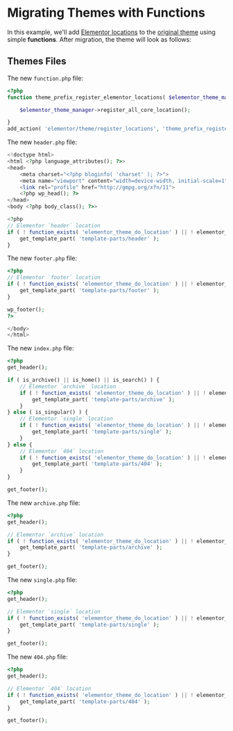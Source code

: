 # Migrating Themes with Functions

In this example, we'll add [Elementor locations](./theme-locations) to the [original theme](./original-theme) using simple **functions**. After migration, the theme will look as follows:

## Themes Files

The new `function.php` file:

```php
<?php
function theme_prefix_register_elementor_locations( $elementor_theme_manager ) {

	$elementor_theme_manager->register_all_core_location();

}
add_action( 'elementor/theme/register_locations', 'theme_prefix_register_elementor_locations' );
```

The new `header.php` file:

```php
<!doctype html>
<html <?php language_attributes(); ?>>
<head>
	<meta charset="<?php bloginfo( 'charset' ); ?>">
	<meta name="viewport" content="width=device-width, initial-scale=1">
	<link rel="profile" href="http://gmpg.org/xfn/11">
	<?php wp_head(); ?>
</head>
<body <?php body_class(); ?>>

<?php
// Elementor `header` location
if ( ! function_exists( 'elementor_theme_do_location' ) || ! elementor_theme_do_location( 'header' ) ) {
	get_template_part( 'template-parts/header' );
}
```

The new `footer.php` file:

```php
<?php
// Elementor `footer` location
if ( ! function_exists( 'elementor_theme_do_location' ) || ! elementor_theme_do_location( 'footer' ) ) {
	get_template_part( 'template-parts/footer' );
}

wp_footer();
?>

</body>
</html>
```

The new `index.php` file:

```php
<?php
get_header();

if ( is_archive() || is_home() || is_search() ) {
	// Elementor `archive` location
	if ( ! function_exists( 'elementor_theme_do_location' ) || ! elementor_theme_do_location( 'archive' ) ) {
		get_template_part( 'template-parts/archive' );
	}
} else ( is_singular() ) {
	// Elementor `single` location
	if ( ! function_exists( 'elementor_theme_do_location' ) || ! elementor_theme_do_location( 'single' ) ) {
		get_template_part( 'template-parts/single' );
	}
} else {
	// Elementor `404` location
	if ( ! function_exists( 'elementor_theme_do_location' ) || ! elementor_theme_do_location( 'single' ) ) {
		get_template_part( 'template-parts/404' );
	}
}

get_footer();
```

The new `archive.php` file:

```php
<?php
get_header();

// Elementor `archive` location
if ( ! function_exists( 'elementor_theme_do_location' ) || ! elementor_theme_do_location( 'archive' ) ) {
	get_template_part( 'template-parts/archive' );
}

get_footer();
```

The new `single.php` file:

```php
<?php
get_header();

// Elementor `single` location
if ( ! function_exists( 'elementor_theme_do_location' ) || ! elementor_theme_do_location( 'single' ) ) {
	get_template_part( 'template-parts/single' );
}

get_footer();
```

The new `404.php` file:

```php
<?php
get_header();

// Elementor `404` location
if ( ! function_exists( 'elementor_theme_do_location' ) || ! elementor_theme_do_location( 'single' ) ) {
	get_template_part( 'template-parts/404' );
}

get_footer();
```
